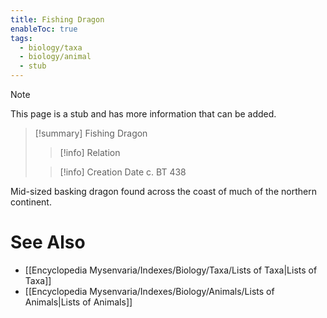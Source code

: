 ```yaml
---
title: Fishing Dragon
enableToc: true
tags:
  - biology/taxa
  - biology/animal
  - stub
---
```


> [!note]
> This page is a stub and has more information that can be added.

> [!summary] Fishing Dragon
> > [!info] Relation
>
> > [!info] Creation Date
> > c. BT 438

Mid-sized basking dragon found across the coast of much of the northern continent.

# See Also
- [[Encyclopedia Mysenvaria/Indexes/Biology/Taxa/Lists of Taxa|Lists of Taxa]]
- [[Encyclopedia Mysenvaria/Indexes/Biology/Animals/Lists of Animals|Lists of Animals]]
